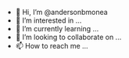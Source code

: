 - 👋 Hi, I’m @andersonbmonea
- 👀 I’m interested in ...
- 🌱 I’m currently learning ...
- 💞️ I’m looking to collaborate on ...
- 📫 How to reach me ...

<!---
andersonbmonea/andersonbmonea is a ✨ special ✨ repository because its `README.md` (this file) appears on your GitHub profile.
You can click the Preview link to take a look at your changes.
--->
